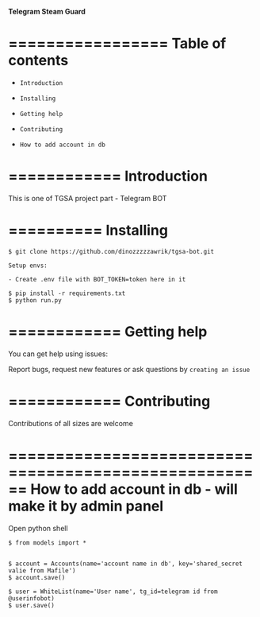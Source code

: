 **Telegram Steam Guard**

=================
Table of contents
=================

- `Introduction`

- `Installing`

- `Getting help`

- `Contributing`

- `How to add account in db`

============
Introduction
============

This is one of TGSA project part - Telegram BOT  

==========
Installing
==========

    $ git clone https://github.com/dinozzzzzawrik/tgsa-bot.git
    
    Setup envs:
    
    - Create .env file with BOT_TOKEN=token here in it
    
    $ pip install -r requirements.txt
    $ python run.py

============
Getting help
============

You can get help using issues:

Report bugs, request new features or ask questions by `creating an issue`

============
Contributing
============

Contributions of all sizes are welcome

======================================================
How to add account in db - will make it by admin panel
======================================================

Open python shell

    $ from models import *


    $ account = Accounts(name='account name in db', key='shared_secret valie from Mafile')
    $ account.save()

    $ user = WhiteList(name='User name', tg_id=telegram id from @userinfobot)
    $ user.save()
